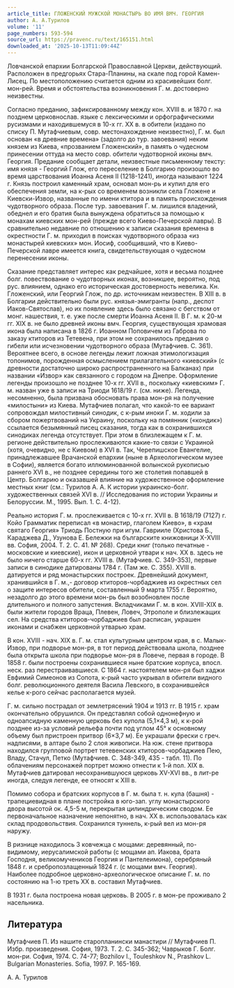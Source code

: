 ```yaml
---
article_title: ГЛОЖЕНСКИЙ МУЖСКОЙ МОНАСТЫРЬ ВО ИМЯ ВМЧ. ГЕОРГИЯ
author: А. А.Турилов
volume: '11'
page_numbers: 593-594
source_url: https://pravenc.ru/text/165151.html
downloaded_at: '2025-10-13T11:09:44Z'
---
```


Ловчанской епархии Болгарской Православной Церкви, действующий. Расположен в предгорьях Стара-Планины, на скале под горой Камен-Лисец. По местоположению считается одним из красивейших болг. мон-рей. Время и обстоятельства возникновения Г. м. достоверно неизвестны.

Согласно преданию, зафиксированному между кон. XVIII в. и 1870 г. на позднем церковнослав. языке с лексическими и орфографическими русизмами и находившемуся в 10-х гг. ХХ в. в обители (издано по списку П. Мутафчиевым, совр. местонахождение неизвестно), Г. м. был основан «в древние времена» (задолго до тур. завоевания) неким князем из Киева, «прозванием Гложенский», в память о чудесном принесении оттуда на место совр. обители чудотворной иконы вмч. Георгия. Предание сообщает детали, неизвестные письменному тексту: имя князя - Георгий Глож, его переселение в Болгарию произошло во время царствования Иоанна Асеня II (1218-1241), иногда называют 1224 г. Князь построил каменный храм, основал мон-рь и купил для его обеспечения земли, на к-рых со временем возникли села Гложене и Киевски-Извор, названные по имени ктитора и в память происхождения чудотворного образа. После тур. завоевания Г. м. лишился владений, обеднел и его братия была вынуждена обратиться за помощью к монахам киевских мон-рей (прежде всего Киево-Печерской лавры). В сравнительно недавние по отношению к записи сказания времена в окрестности Г. м. приходил в поисках чудотворного образа «из монастырей киевских» мон. Иосиф, сообщивший, что в Киево-Печерской лавре имеется книга, свидетельствующая о чудесном перенесении иконы.

Сказание представляет интерес как редчайшее, хотя и весьма позднее болг. повествование о чудотворных иконах, возникшее, вероятно, под рус. влиянием, однако его историческая достоверность невелика. Кн. Гложенский, или Георгий Глож, по др. источникам неизвестен. В XIII в. в Болгарии действительно были рус. князья-эмигранты (напр., деспот Иаков-Святослав), но их появление здесь было связано с бегством от монг. нашествия, т. е. уже после смерти Иоанна Асеня II. В Г. м. к 20-м гг. XIX в. не было древней иконы вмч. Георгия, существующая храмовая икона была написана в 1826 г. Иоанном Поповичем из Габрова по заказу ктиторов из Тетевена, при этом не сохранилось предания о гибели или исчезновении чудотворного образа (Мутафчиев. С. 361). Вероятнее всего, в основе легенды лежит ложная этимологизация топонимов, порожденная осмыслением прилагательного «киевский» (с древности достаточно широко распространенного на Балканах) при названии «Извор» как связанного с городом на Днепре. Оформление легенды произошло не позднее 10-х гг. XVII в., поскольку «киевским» Г. м. назван уже в записи на Триоди 1618/19 г. (см. ниже). Легенда, несомненно, была призвана обосновать права мон-ря на получение «милостыни» из Киева. Мутафчиев полагал, что какой-то ее вариант сопровождал милостивный синодик, с к-рым иноки Г. м. ходили за сбором пожертвований на Украину, поскольку на помянник («кондик») ссылается безымянный писец сказания, тогда как в сохранившихся синодиках легенда отсутствует. При этом в близлежащем к Г. м. регионе действительно прослеживаются какие-то связи с Украиной (хотя, очевидно, не с Киевом) в XVI в. Так, Черепишское Евангелие, принадлежавшее Врачанской епархии (ныне в Археологическом музее в Софии), является богато иллюминованной волынской рукописью раннего XVI в., не позднее середины того же столетия попавшей в Центр. Болгарию и оказавшей влияние на художественное оформление местных книг (см.: Турилов А. А. К истории украинско-болг. художественных связей XVI в. // Исследования по истории Украины и Белоруссии. М., 1995. Вып. 1. С. 4-12).

Реально история Г. м. прослеживается с 10-х гг. XVII в. В 1618/19 (7127) г. Койо Грамматик переписал «в монастир, глаголем Киево», в «храм святаго Георгия» Триодь Постную при игум. Гаврииле (Христова Б., Караджева Д., Узунова Е. Бележки на българските книжовници Х-XVIII вв. София, 2004. Т. 2. С. 41. № 268). Среди книг (только печатные - московские и киевские), икон и церковной утвари к нач. XX в. здесь не было ничего старше 60-х гг. XVIII в. (Мутафчиев. С. 349-353), первые записи в синодике датированы 1784 г. (Там же. С. 355). XVIII в. датируется и ряд монастырских построек. Древнейший документ, хранившийся в Г. м.,- договор ктиторов-чорбаджиев из окрестных сел о защите интересов обители, составленный 9 марта 1755 г. Вероятно, незадолго до этого времени мон-рь был возобновлен после длительного и полного запустения. Вкладчиками Г. м. в кон. XVIII-XIX в. были жители городов Враца, Плевен, Ловеч, Этрополе и близлежащих сел. На средства ктиторов-чорбаджиев был расписан, украшен иконами и снабжен церковной утварью храм.

В кон. XVIII - нач. XIX в. Г. м. стал культурным центром края, в с. Малык-Извор, при подворье мон-ря, в тот период действовала школа, позднее была открыта школа при подворье мон-ря в Ловече, первая в городе. В 1858 г. были построены сохранившиеся ныне братские корпуса, впосл. неск. раз перестраивавшиеся. С 1864 г. настоятелем мон-ря был хаджи Евфимий Симеонов из Сопота, к-рый часто укрывал в обители видного болг. революционного деятеля Васила Левского, в сохранившейся келье к-рого сейчас располагается музей.

Г. м. сильно пострадал от землетрясений 1904 и 1913 гг. В 1915 г. храм окончательно обрушился. Он представлял собой однонефную и одноапсидную каменную церковь без купола (5,1×4,3 м), к к-рой позднее из-за условий рельефа почти под углом 45° к основному объему был пристроен притвор (6×3,7 м). Ее украшали фрески с греч. надписями, в алтаре было 2 слоя живописи. На юж. стене притвора находился групповой портрет тетевенских ктиторов-чорбаджиев Пею, Владу, Стачул, Петко (Мутафчиев. С. 348-349, 435 - табл. 11). По облачениям персонажей портрет можно отнести к 1-й пол. XIX в. Мутафчиев датировал несохранившуюся церковь XV-XVI вв., в лит-ре иногда, следуя легенде, ее относят к XIII в.

Помимо собора и братских корпусов в Г. м. была т. н. кула (башня) - трапециевидная в плане постройка в юго-зап. углу монастырского двора высотой ок. 4,5-5 м, перекрытая цилиндрическим сводом. Ее первоначальное назначение непонятно, в нач. ХХ в. использовалась как склад продовольствия. Сохранился туннель, к-рый вел из мон-ря наружу.

В ризнице находилось 3 ковчежца с мощами: деревянный, по-видимому, иерусалимской работы (с мощами ап. Иакова, брата Господня, великомучеников Георгия и Пантелеимона), серебряный 1848 г. и сребропозлащенный 1824 г. (с мощами вмч. Георгия). Наиболее подробное церковно-археологическое описание Г. м. по состоянию на 1-ю треть ХХ в. составил Мутафчиев.

В 1931 г. была построена новая церковь. В 2005 г. в мон-ре проживало 2 насельника.

## Литература

Мутафчиев П. Из нашите старопланински манастири // Мутафчиев П. Избр. произведения. София, 1973. Т. 2. С. 345-362; Чаврыков Г. Болг. мон-ри. София, 1974. С. 74-77; Bozhilov I., Touleshkov N., Prashkov L. Bulgarian Monasteries. Sofia, 1997. P. 165-169.

А. А.  Турилов
